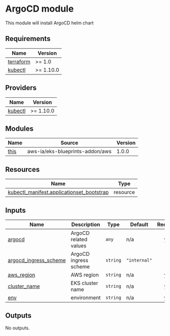 # ArgoCD module

This module will install ArgoCD helm chart

<!-- BEGIN_TF_DOCS -->
## Requirements

| Name | Version |
|------|---------|
| <a name="requirement_terraform"></a> [terraform](#requirement\_terraform) | >= 1.0 |
| <a name="requirement_kubectl"></a> [kubectl](#requirement\_kubectl) | >= 1.10.0 |

## Providers

| Name | Version |
|------|---------|
| <a name="provider_kubectl"></a> [kubectl](#provider\_kubectl) | >= 1.10.0 |

## Modules

| Name | Source | Version |
|------|--------|---------|
| <a name="module_this"></a> [this](#module\_this) | aws-ia/eks-blueprints-addon/aws | 1.0.0 |

## Resources

| Name | Type |
|------|------|
| [kubectl_manifest.applicationset_bootstrap](https://registry.terraform.io/providers/gavinbunney/kubectl/latest/docs/resources/manifest) | resource |

## Inputs

| Name | Description | Type | Default | Required |
|------|-------------|------|---------|:--------:|
| <a name="input_argocd"></a> [argocd](#input\_argocd) | ArgoCD related values | `any` | n/a | yes |
| <a name="input_argocd_ingress_scheme"></a> [argocd\_ingress\_scheme](#input\_argocd\_ingress\_scheme) | ArgoCD ingress scheme | `string` | `"internal"` | no |
| <a name="input_aws_region"></a> [aws\_region](#input\_aws\_region) | AWS region | `string` | n/a | yes |
| <a name="input_cluster_name"></a> [cluster\_name](#input\_cluster\_name) | EKS cluster name | `string` | n/a | yes |
| <a name="input_env"></a> [env](#input\_env) | environment | `string` | n/a | yes |

## Outputs

No outputs.
<!-- END_TF_DOCS -->
